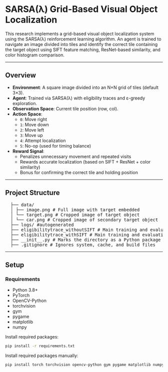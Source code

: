 # SARSA(λ) Grid-Based Visual Object Localization

This research implements a grid-based visual object localization system using the SARSA(λ) reinforcement learning algorithm. An agent is trained to navigate an image divided into tiles and identify the correct tile containing the target object using SIFT feature matching, ResNet-based similarity, and color histogram comparison.

---

## Overview

- **Environment**: A square image divided into an N×N grid of tiles (default 3×3).
- **Agent**: Trained via SARSA(λ) with eligibility traces and ε-greedy exploration.
- **Observation Space**: Current tile position (row, col).
- **Action Space**:
  - `0`: Move right  
  - `1`: Move down  
  - `2`: Move left  
  - `3`: Move up  
  - `4`: Attempt localization  
  - `5`: No-op (used for timing balance)
- **Reward Signal**:
  - Penalizes unnecessary movement and repeated visits  
  - Rewards accurate localization (based on SIFT + ResNet + color similarity)  
  - Bonus for confirming the correct tile and holding position  

---

## Project Structure
<pre>
  ├── data/ 
  │ ├── image.png # Full image with target embedded 
  │ └── target.png # Cropped image of target object 
  │ └── car.png # Cropped image of secondary target object 
  ├── logs/ #autogenerated
  ├── eligibilitytrace_withoutSIFT # Main training and evaluation script that does not utilize SIFT
  ├── eligibilitytrace_withSIFT # Main training and evaluation script that implements SIFT
  ├── __init__.py # Marks the directory as a Python package 
  ├── .gitignore # Ignores system, cache, and build files 
</pre>


---

## Setup

### Requirements

- Python 3.8+
- PyTorch
- OpenCV-Python
- torchvision
- gym
- pygame
- matplotlib
- numpy

Install required packages:
```bash
pip install -r requirements.txt
```
Install required packages manually:
```bash
pip install torch torchvision opencv-python gym pygame matplotlib numpy
```

